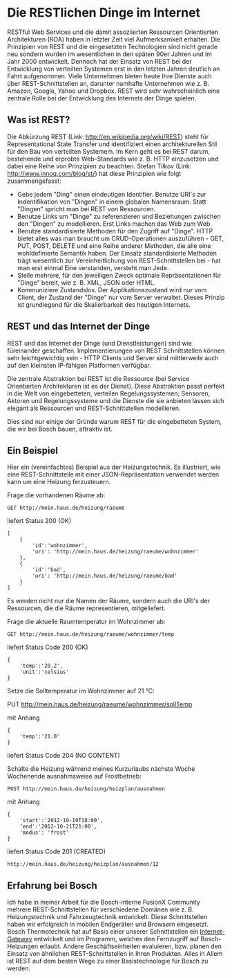 # Die RESTlichen Dinge im Internet

RESTful Web Services und die damit assoziierten Ressourcen Orientierten
Architekturen (ROA) haben in letzter Zeit viel Aufmerksamkeit erhalten. Die
Prinzipien von REST und die eingesetzten Technologien sind nicht gerade neu
sondern wurden im wesentlichen in den späten 90er Jahren und im Jahr 2000
entwickelt. Dennoch hat der Einsatz von REST bei der Entwicklung von verteilten
Systemen erst in den letzten Jahren deutlich an Fahrt aufgenommen. Viele
Unternehmen bieten heute Ihre Dienste auch über REST-Schnittstellen an,
darunter namhafte Unternehmen wie z. B. Amazon, Google, Yahoo und Dropbox. REST
wird sehr wahrscheinlich eine zentrale Rolle bei der Entwicklung des Internets
der Dinge spielen.

## Was ist REST?

Die Abkürzung REST (Link: http://en.wikipedia.org/wiki/REST) steht für
Representational State Transfer und identifiziert einen architekturellen Stil
für den Bau von verteilten Systemem. Im Kern geht es bei REST darum, bestehende
und erprobte Web-Standards wie z. B. HTTP einzusetzen und dabei eine Reihe von
Prinzipien zu beachten. Stefan Tilkov (Link: http://www.innoq.com/blog/st/) hat
diese Prinzipien wie folgt zusammengefasst:

- Gebe jedem "Ding" einen eindeutigen Identifier. Benutze URI's zur
  Indentifikation von "Dingen" in einem globalen Namensraum. Statt "Dingen"
  spricht man bei REST von Ressourcen.
- Benutze Links um "Dinge" zu referenzieren und Beziehungen zwischen den
  "Dingen" zu modellieren. Erst Links machen das Web zum Web.
- Benutze standardisierte Methoden für den Zugriff auf "Dinge". HTTP bietet
  alles was man braucht um CRUD-Operationen auszuführen - GET, PUT, POST,
  DELETE und eine Reihe anderer Methoden, die alle eine wohldefinierte Semantik
  haben. Der Einsatz standardisierte Methoden trägt wesentlich zur
  Vereinheitlichung von REST-Schnittstellen bei - hat man erst einmal Eine
  verstanden, versteht man Jede.
- Stelle mehrere, für den jeweiligen Zweck optimale Repräsentationen für
  "Dinge" bereit, wie z. B. XML, JSON oder HTML.
- Kommuniziere Zustandslos. Der Applikationszustand wird nur vom Client, der
  Zustand der "Dinge" nur vom Server verwaltet. Dieses Prinzip ist grundlegend
  für die Skalierbarkeit des heutigen Internets.

## REST und das Internet der Dinge

REST und das Internet der Dinge (und Dienstleistungen) sind wie füreinander
geschaffen. Implementierungen von REST Schnittstellen können sehr
leichtgewichtig sein - HTTP Clients und Server sind mittlerweile auch auf den
kleinsten IP-fähigen Platformen verfügbar. 

Die zentrale Abstraktion bei REST ist die Ressource (bei Service Orientierten
Architekturen ist es der Dienst). Diese Abstraktion passt perfekt in die Welt
von eingebetteten, verteilen Regelungssystemen; Sensoren, Aktoren und
Regelungssysteme und die Dienste die sie anbieten lassen sich elegant als
Ressourcen und REST-Schnittstellen modellieren.

Dies sind nur einige der Gründe warum REST für die eingebetteten System, die
wir bei Bosch bauen, attraktiv ist.

## Ein Beispiel

Hier ein (vereinfachtes) Beispiel aus der Heizungstechnik. Es illustriert, wie
eine REST-Schnittstelle mit einer JSON-Repräsentation verwendet werden kann um
eine Heizung ferzusteuern.

Frage die vorhandenen Räume ab:

	GET http://mein.haus.de/heizung/raeume 
	
liefert Status 200 (OK) 
	
	[ 
        {
            'id':'wohnzimmer', 
            'uri': 'http://mein.haus.de/heizung/raeume/wohnzimmer'
		}, 
		{ 
            'id':'bad', 
            'uri': 'http://mein.haus.de/heizung/raeume/bad' 
        } 
	]

Es werden nicht nur die Namen der Räume, sondern auch die URI's der Ressourcen,
die die Räume representieren, mitgeliefert. 

Frage die aktuelle Raumtemperatur im Wohnzimmer ab:

    GET http://mein.haus.de/heizung/raeume/wohnzimmer/temp 
	
liefert Status Code 200 (OK)

    { 
		'temp':'20.2', 
		'unit':'celsius' 
	}

Setze die Solltemperatur im Wohnzimmer auf 21 °C:

PUT http://mein.haus.de/heizung/raeume/wohnzimmer/sollTemp

mit Anhang

    { 
		'temp':'21.0' 
	}
	
liefert Status Code 204 (NO CONTENT)

Schalte die Heizung während meines Kurzurlaubs nächste Woche Wochenende
ausnahmsweise auf Frostbetrieb:

    POST http://mein.haus.de/heizung/heizplan/ausnahmen

mit Anhang		

	{ 
		'start':'2012-10-19T18:00', 
		'end':'2012-10-21T21:00',
		'modus': 'frost' 
	} 
	
liefert Status Code 201 (CREATED) 
	
	http://mein.haus.de/heizung/heizplan/ausnahmen/12

## Erfahrung bei Bosch

Ich habe in meiner Arbeit für die Bosch-interne FusionX Community mehrere
REST-Schnittstellen für verschiedene Domänen wie z. B. Heizungstechnik und
Fahrzeugtechnik entwickelt. Diese Schnittstellen haben wir erfolgreich in
mobilen Endgeräten und Browsern eingesetzt. Bosch Thermotechnik hat auf Basis
einer unserer Schnittstellen ein [Internet-Gateway](http://www.junkers.com/de/de/produkte/datenfernmanagement/junkershome/junkershome_produkt.aspx)
entwickelt und im Programm, welches den Fernzugriff auf Bosch-Heizungen
erlaubt. Andere Geschäftseinheiten evaluieren, bzw. planen den Einsatz von
ähnlichen REST-Schnittstellen in Ihren Produkten. Alles in Allem ist REST auf
dem besten Wege zu einer Basistechnologie für Bosch zu werden.

